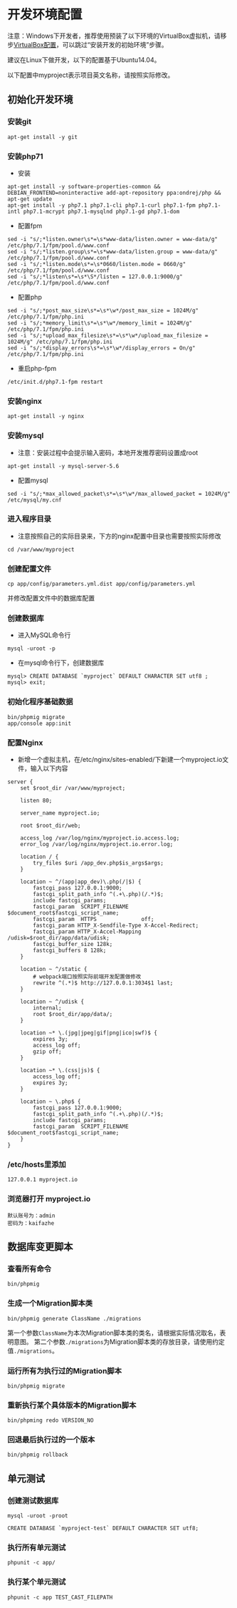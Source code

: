 开发环境配置
=============

注意：Windows下开发者，推荐使用预装了以下环境的VirtualBox虚拟机，请移步[VirtualBox配置](virtual-box-setup.md)，可以跳过“安装开发的初始环境”步骤。

建议在Linux下做开发，以下的配置基于Ubuntu14.04。

以下配置中myproject表示项目英文名称，请按照实际修改。

## 初始化开发环境

### 安装git

```
apt-get install -y git
```

### 安装php71 

* 安装

```
apt-get install -y software-properties-common && DEBIAN_FRONTEND=noninteractive add-apt-repository ppa:ondrej/php && apt-get update
apt-get install -y php7.1 php7.1-cli php7.1-curl php7.1-fpm php7.1-intl php7.1-mcrypt php7.1-mysqlnd php7.1-gd php7.1-dom
```

* 配置fpm

```
sed -i "s/;*listen.owner\s*=\s*www-data/listen.owner = www-data/g" /etc/php/7.1/fpm/pool.d/www.conf
sed -i "s/;*listen.group\s*=\s*www-data/listen.group = www-data/g" /etc/php/7.1/fpm/pool.d/www.conf
sed -i "s/;*listen.mode\s*=\s*0660/listen.mode = 0660/g" /etc/php/7.1/fpm/pool.d/www.conf
sed -i "s/;*listen\s*=\s*\S*/listen = 127.0.0.1:9000/g" /etc/php/7.1/fpm/pool.d/www.conf
```
* 配置php

```
sed -i "s/;*post_max_size\s*=\s*\w*/post_max_size = 1024M/g" /etc/php/7.1/fpm/php.ini
sed -i "s/;*memory_limit\s*=\s*\w*/memory_limit = 1024M/g" /etc/php/7.1/fpm/php.ini
sed -i "s/;*upload_max_filesize\s*=\s*\w*/upload_max_filesize = 1024M/g" /etc/php/7.1/fpm/php.ini
sed -i "s/;*display_errors\s*=\s*\w*/display_errors = On/g" /etc/php/7.1/fpm/php.ini
```
* 重启php-fpm

```
/etc/init.d/php7.1-fpm restart
```

### 安装nginx

```
apt-get install -y nginx
```
      
### 安装mysql

* 注意：安装过程中会提示输入密码，本地开发推荐密码设置成root

```
apt-get install -y mysql-server-5.6
```

* 配置mysql

```
sed -i "s/;*max_allowed_packet\s*=\s*\w*/max_allowed_packet = 1024M/g" /etc/mysql/my.cnf
```

### 进入程序目录

* 注意按照自己的实际目录来，下方的nginx配置中目录也需要按照实际修改

```
cd /var/www/myproject
```

### 创建配置文件

```
cp app/config/parameters.yml.dist app/config/parameters.yml
```

并修改配置文件中的数据库配置

### 创建数据库

* 进入MySQL命令行

````
mysql -uroot -p
````

* 在mysql命令行下，创建数据库

````
mysql> CREATE DATABASE `myproject` DEFAULT CHARACTER SET utf8 ; 
mysql> exit;
````

### 初始化程序基础数据

```
bin/phpmig migrate
app/console app:init
```

### 配置Nginx
        
* 新增一个虚拟主机，在/etc/nginx/sites-enabled/下新建一个myproject.io文件，输入以下内容

```
server {
    set $root_dir /var/www/myproject;
    
    listen 80;

    server_name myproject.io;

    root $root_dir/web;

    access_log /var/log/nginx/myproject.io.access.log;
    error_log /var/log/nginx/myproject.io.error.log;
    
    location / {
        try_files $uri /app_dev.php$is_args$args;
    }
    
    location ~ ^/(app|app_dev)\.php(/|$) {
        fastcgi_pass 127.0.0.1:9000;
        fastcgi_split_path_info ^(.+\.php)(/.*)$;
        include fastcgi_params;
        fastcgi_param  SCRIPT_FILENAME    $document_root$fastcgi_script_name;
        fastcgi_param  HTTPS              off;
        fastcgi_param HTTP_X-Sendfile-Type X-Accel-Redirect;
        fastcgi_param HTTP_X-Accel-Mapping /udisk=$root_dir/app/data/udisk;
        fastcgi_buffer_size 128k;
        fastcgi_buffers 8 128k;
    }
    
    location ~ ^/static {
        # webpack端口按照实际前端开发配置做修改
        rewrite ^(.*)$ http://127.0.0.1:3034$1 last;
    }

    location ~ ^/udisk {
        internal;
        root $root_dir/app/data/;
    }

    location ~* \.(jpg|jpeg|gif|png|ico|swf)$ {
        expires 3y;
        access_log off;
        gzip off;
    }

    location ~* \.(css|js)$ {
        access_log off;
        expires 3y;
    }

    location ~ \.php$ {
        fastcgi_pass 127.0.0.1:9000;
        fastcgi_split_path_info ^(.+\.php)(/.*)$;
        include fastcgi_params;
        fastcgi_param  SCRIPT_FILENAME    $document_root$fastcgi_script_name;
    }
}
```

### /etc/hosts里添加

```
127.0.0.1 myproject.io
```

### 浏览器打开 myproject.io

```
默认账号为：admin
密码为：kaifazhe
```

## 数据库变更脚本

### 查看所有命令

```
bin/phpmig
```

### 生成一个Migration脚本类

```
bin/phpmig generate ClassName ./migrations
```

第一个参数`ClassName`为本次Migration脚本类的类名，请根据实际情况取名，表明意图。
第二个参数`./migrations`为Migration脚本类的存放目录，请使用约定值`./migrations`。

### 运行所有为执行过的Migration脚本

```
bin/phpmig migrate
```

### 重新执行某个具体版本的Migration脚本

```
bin/phpming redo VERSION_NO
```

### 回退最后执行过的一个版本

```
bin/phpmig rollback
```

## 单元测试

### 创建测试数据库

```
mysql -uroot -proot

CREATE DATABASE `myproject-test` DEFAULT CHARACTER SET utf8;
```

### 执行所有单元测试

```
phpunit -c app/ 
```

### 执行某个单元测试

```
phpunit -c app TEST_CAST_FILEPATH
```
